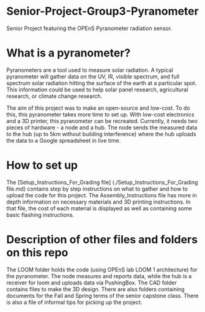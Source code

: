 # Senior-Project-Group3-Pyranometer
Senior Project featuring the OPEnS Pyranometer radiation sensor.

# What is a pyranometer?
Pyranometers are a tool used to measure solar radiation. A typical pyranometer will gather data on the UV, IR, visible spectrum, and full spectrum solar radiation hitting the surface of the earth at a particular spot. This information could be used to help solar panel research, agricultural research, or climate change research. 

The aim of this project was to make an open-source and low-cost. To do this, this pyranometer takes more time to set up. With low-cost electronics and a 3D printer, this pyranometer can be recreated. Currently, it needs two pieces of hardware - a node and a hub. The node sends the measured data to the hub (up to 5km without building interference) where the hub uploads the data to a Google spreadsheet in live time.

# How to set up
The [Setup_Instructions_For_Grading file] (./Setup_Instructions_For_Grading file.md) contains step by step instructions on what to gather and how to upload the code for this project. The Assembly_Instructions file has more in depth information on necessary materials and 3D printing instructions. In that file, the cost of each material is displayed as well as containing some basic flashing instructions.


# Description of other files and folders on this repo
The LOOM folder holds the code (using OPEnS lab LOOM 1 architecture) for the pyranometer. The node measures and reports data, while the hub is a receiver for loom and uploads data via PushingBox. The CAD folder contains files to make the 3D design. There are also folders containing documents for the Fall and Spring terms of the senior capstone class. There is also a file of informal tips for picking up the project.

